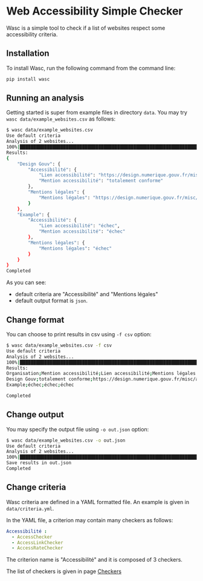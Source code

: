 # Web Accessibility Simple Checker

Wasc is a simple tool to check if a list of websites respect some accessibility criteria.

## Installation
To install Wasc, run the following command from the command line:

```bash
pip install wasc
```

## Running an analysis

Getting started is super from example files in directory `data`.
You may try `wasc data/example_websites.csv` as follows:

```bash
$ wasc data/example_websites.csv
Use default criteria
Analysis of 2 websites...
100%|█████████████████████████████████████████████████████████████████████████████████████████████| 2/2 [00:00<00:00,  3.98it/s]
Results:
{
    "Design Gouv": {
        "Accessibilité": {
            "Lien accessibilité": "https://design.numerique.gouv.fr/misc/accessibilite",
            "Mention accessibilité": "totalement conforme"
        },
        "Mentions légales": {
            "Mentions légales": "https://design.numerique.gouv.fr/misc/mentions-legales"
        }
    },
    "Example": {
        "Accessibilité": {
            "Lien accessibilité": "échec",
            "Mention accessibilité": "échec"
        },
        "Mentions légales": {
            "Mentions légales": "échec"
        }
    }
}
Completed
```

As you can see:

* default criteria are "Accessibilité" and "Mentions légales"
* default output format is `json`.

## Change format

You can choose to print results in csv using `-f csv` option:

```bash
$ wasc data/example_websites.csv -f csv
Use default criteria
Analysis of 2 websites...
100%|█████████████████████████████████████████████████████████████████████████████████████████████| 2/2 [00:00<00:00,  3.63it/s]
Results:
Organisation;Mention accessibilité;Lien accessibilité;Mentions légales
Design Gouv;totalement conforme;https://design.numerique.gouv.fr/misc/accessibilite;https://design.numerique.gouv.fr/misc/mentions-legales
Example;échec;échec;échec

Completed
```

## Change output

You may specify the output file using `-o out.json` option:

```bash
$ wasc data/example_websites.csv -o out.json
Use default criteria
Analysis of 2 websites...
100%|█████████████████████████████████████████████████████████████████████████████████████████████| 2/2 [00:00<00:00,  2.75it/s]
Save results in out.json
Completed
```

## Change criteria

Wasc criteria are defined in a YAML formatted file.
An example is given in `data/criteria.yml`.

In the YAML file, a criterion may contain many checkers as follows:
```yaml
Accessibilité :
  - AccessChecker
  - AccessLinkChecker
  - AccessRateChecker
```

The criterion name is "Accessibilité" and it is composed of 3 checkers.

The list of checkers is given in page [Checkers]()